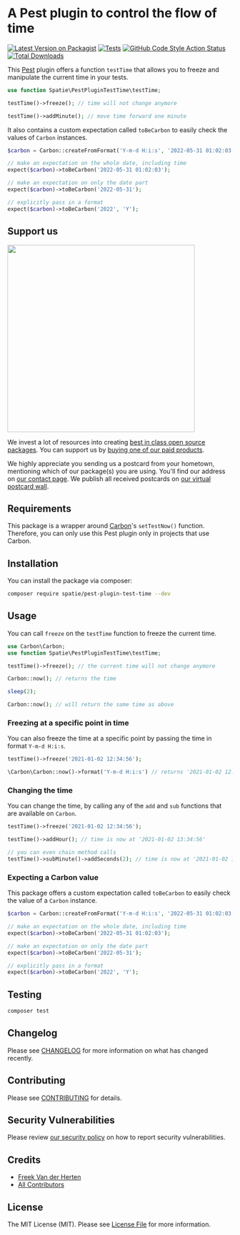 # A Pest plugin to control the flow of time

[![Latest Version on Packagist](https://img.shields.io/packagist/v/spatie/pest-plugin-test-time.svg?style=flat-square)](https://packagist.org/packages/spatie/pest-plugin-test-time)
[![Tests](https://github.com/spatie/pest-plugin-test-time/actions/workflows/run-tests.yml/badge.svg)](https://github.com/spatie/pest-plugin-test-time/actions/workflows/run-tests.yml)
[![GitHub Code Style Action Status](https://img.shields.io/github/workflow/status/spatie/pest-plugin-test-time/Check%20&%20fix%20styling?label=code%20style)](https://github.com/spatie/pest-plugin-test-time/actions?query=workflow%3A"Check+%26+fix+styling"+branch%3Amaster)
[![Total Downloads](https://img.shields.io/packagist/dt/spatie/pest-plugin-test-time.svg?style=flat-square)](https://packagist.org/packages/spatie/pest-plugin-test-time)

This [Pest](https://pestphp.com) plugin offers a function `testTime` that allows you to freeze and manipulate the current time in your tests.

```php
use function Spatie\PestPluginTestTime\testTime;

testTime()->freeze(); // time will not change anymore

testTime()->addMinute(); // move time forward one minute
```

It also contains a custom expectation called `toBeCarbon` to easily check the values of `Carbon` instances.

```php
$carbon = Carbon::createFromFormat('Y-m-d H:i:s', '2022-05-31 01:02:03');

// make an expectation on the whole date, including time
expect($carbon)->toBeCarbon('2022-05-31 01:02:03');

// make an expectation on only the date part
expect($carbon)->toBeCarbon('2022-05-31');

// explicitly pass in a format
expect($carbon)->toBeCarbon('2022', 'Y');
```

## Support us

[<img src="https://github-ads.s3.eu-central-1.amazonaws.com/pest-plugin-test-time.jpg?t=1" width="419px" />](https://spatie.be/github-ad-click/pest-plugin-test-time)

We invest a lot of resources into creating [best in class open source packages](https://spatie.be/open-source). You can support us by [buying one of our paid products](https://spatie.be/open-source/support-us).

We highly appreciate you sending us a postcard from your hometown, mentioning which of our package(s) you are using. You'll find our address on [our contact page](https://spatie.be/about-us). We publish all received postcards on [our virtual postcard wall](https://spatie.be/open-source/postcards).

## Requirements

This package is a wrapper around [Carbon](https://carbon.nesbot.com/docs/)'s `setTestNow()` function. Therefore, you can only use this Pest plugin only in projects that use Carbon.

## Installation

You can install the package via composer:

```bash
composer require spatie/pest-plugin-test-time --dev
```

## Usage

You can call `freeze` on the `testTime` function to freeze the current time.

```php
use Carbon\Carbon;
use function Spatie\PestPluginTestTime\testTime;

testTime()->freeze(); // the current time will not change anymore

Carbon::now(); // returns the time

sleep(2);

Carbon::now(); // will return the same time as above
```

### Freezing at a specific point in time

You can also freeze the time at a specific point by passing the time in format `Y-m-d H:i:s`.

```php
testTime()->freeze('2021-01-02 12:34:56');

\Carbon\Carbon::now()->format('Y-m-d H:i:s') // returns '2021-01-02 12:34:56';
```

### Changing the time

You can change the time, by calling any of the `add` and `sub` functions that are available on `Carbon`.

```php
testTime()->freeze('2021-01-02 12:34:56');

testTime()->addHour(); // time is now at '2021-01-02 13:34:56'

// you can even chain method calls
testTime()->subMinute()->addSeconds(2); // time is now at '2021-01-02 13:33:58'
```

### Expecting a Carbon value

This package offers a custom expectation called `toBeCarbon` to easily check the value of a `Carbon` instance.

```php
$carbon = Carbon::createFromFormat('Y-m-d H:i:s', '2022-05-31 01:02:03');

// make an expectation on the whole date, including time
expect($carbon)->toBeCarbon('2022-05-31 01:02:03');

// make an expectation on only the date part
expect($carbon)->toBeCarbon('2022-05-31');

// explicitly pass in a format
expect($carbon)->toBeCarbon('2022', 'Y');
```

## Testing

```bash
composer test
```

## Changelog

Please see [CHANGELOG](CHANGELOG.md) for more information on what has changed recently.

## Contributing

Please see [CONTRIBUTING](https://github.com/spatie/.github/blob/main/CONTRIBUTING.md) for details.

## Security Vulnerabilities

Please review [our security policy](../../security/policy) on how to report security vulnerabilities.

## Credits

- [Freek Van der Herten](https://github.com/freekmurze)
- [All Contributors](../../contributors)

## License

The MIT License (MIT). Please see [License File](LICENSE.md) for more information.
